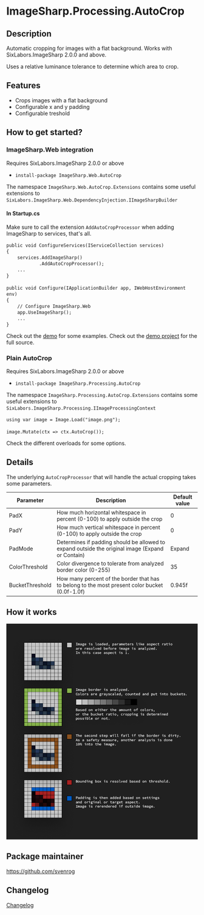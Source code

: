# ImageSharp.Processing.AutoCrop

## Description

Automatic cropping for images with a flat background.
Works with SixLabors.ImageSharp 2.0.0 and above.

Uses a relative luminance tolerance to determine which area to crop.

## Features

- Crops images with a flat background
- Configurable x and y padding
- Configurable treshold

## How to get started?

### ImageSharp.Web integration

Requires SixLabors.ImageSharp 2.0.0 or above

- `install-package ImageSharp.Web.AutoCrop`

The namespace `ImageSharp.Web.AutoCrop.Extensions` contains some useful extensions to `SixLabors.ImageSharp.Web.DependencyInjection.IImageSharpBuilder`

#### In Startup.cs

Make sure to call the extension `AddAutoCropProcessor` when adding ImageSharp to services, that's all.

```
public void ConfigureServices(IServiceCollection services)
{
    services.AddImageSharp()
            .AddAutoCropProcessor();
    ...
}

public void Configure(IApplicationBuilder app, IWebHostEnvironment env)
{
    // Configure ImageSharp.Web
    app.UseImageSharp();
    ...
}
```

Check out the [demo](docs/demo.md) for some examples.
Check out the [demo project](src/ImageSharp.Web.AutoCrop.Demo) for the full source.

### Plain AutoCrop

Requires SixLabors.ImageSharp 2.0.0 or above

- `install-package ImageSharp.Processing.AutoCrop`

The namespace `ImageSharp.Processing.AutoCrop.Extensions` contains some useful extensions to `SixLabors.ImageSharp.Processing.IImageProcessingContext`

```
using var image = Image.Load("image.png");

image.Mutate(ctx => ctx.AutoCrop());
```

Check the different overloads for some options.

## Details

The underlying `AutoCropProcessor` that will handle the actual cropping takes some parameters.

| Parameter       | Description                                                                                      | Default value |
| --------------- | ------------------------------------------------------------------------------------------------ | ------------- |
| PadX            | How much horizontal whitespace in percent (0-100) to apply outside the crop                      | 0             |
| PadY            | How much vertical whitespace in percent (0-100) to apply outside the crop                        | 0             |
| PadMode         | Determines if padding should be allowed to expand outside the original image (Expand or Contain) | Expand        |
| ColorThreshold  | Color divergence to tolerate from analyzed border color (0-255)                                  | 35            |
| BucketThreshold | How many percent of the border that has to belong to the most present color bucket (0.0f-1.0f)   | 0.945f        |

## How it works

![How it works](docs/how-it-works.png)

## Package maintainer

https://github.com/svenrog

## Changelog

[Changelog](CHANGELOG.md)
